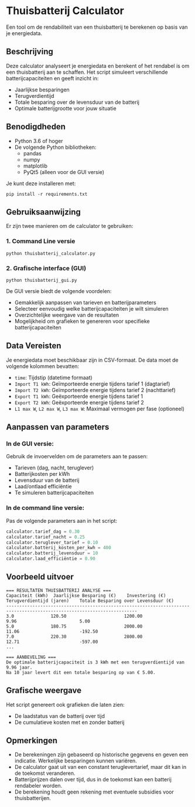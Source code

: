 # Thuisbatterij Calculator

Een tool om de rendabiliteit van een thuisbatterij te berekenen op basis van je energiedata.

## Beschrijving

Deze calculator analyseert je energiedata en berekent of het rendabel is om een thuisbatterij aan te schaffen. Het script simuleert verschillende batterijcapaciteiten en geeft inzicht in:

- Jaarlijkse besparingen
- Terugverdientijd
- Totale besparing over de levensduur van de batterij
- Optimale batterijgrootte voor jouw situatie

## Benodigdheden

- Python 3.6 of hoger
- De volgende Python bibliotheken:
  - pandas
  - numpy
  - matplotlib
  - PyQt5 (alleen voor de GUI versie)

Je kunt deze installeren met:

```
pip install -r requirements.txt
```

## Gebruiksaanwijzing

Er zijn twee manieren om de calculator te gebruiken:

### 1. Command Line versie

```
python thuisbatterij_calculator.py
```

### 2. Grafische interface (GUI)

```
python thuisbatterij_gui.py
```

De GUI versie biedt de volgende voordelen:
- Gemakkelijk aanpassen van tarieven en batterijparameters
- Selecteer eenvoudig welke batterijcapaciteiten je wilt simuleren
- Overzichtelijke weergave van de resultaten
- Mogelijkheid om grafieken te genereren voor specifieke batterijcapaciteiten

## Data Vereisten

Je energiedata moet beschikbaar zijn in CSV-formaat. De data moet de volgende kolommen bevatten:
- `time`: Tijdstip (datetime formaat)
- `Import T1 kWh`: Geïmporteerde energie tijdens tarief 1 (dagtarief)
- `Import T2 kWh`: Geïmporteerde energie tijdens tarief 2 (nachttarief)
- `Export T1 kWh`: Geëxporteerde energie tijdens tarief 1
- `Export T2 kWh`: Geëxporteerde energie tijdens tarief 2
- `L1 max W`, `L2 max W`, `L3 max W`: Maximaal vermogen per fase (optioneel)

## Aanpassen van parameters

### In de GUI versie:
Gebruik de invoervelden om de parameters aan te passen:
- Tarieven (dag, nacht, teruglever)
- Batterijkosten per kWh
- Levensduur van de batterij
- Laad/ontlaad efficiëntie
- Te simuleren batterijcapaciteiten

### In de command line versie:
Pas de volgende parameters aan in het script:
```python
calculator.tarief_dag = 0.30
calculator.tarief_nacht = 0.25
calculator.teruglever_tarief = 0.10
calculator.batterij_kosten_per_kwh = 400
calculator.batterij_levensduur = 10
calculator.laad_efficiëntie = 0.90
```

## Voorbeeld uitvoer

```
=== RESULTATEN THUISBATTERIJ ANALYSE ===
Capaciteit (kWh)  Jaarlijkse Besparing (€)    Investering (€)      Terugverdientijd (jaren)    Totale Besparing over Levensduur (€)
------------------------------------------------------------------------------------------------------------------------
3.0              120.50                      1200.00               9.96                        5.00
5.0              180.75                      2000.00               11.06                       -192.50
7.0              220.30                      2800.00               12.71                       -597.00
...

=== AANBEVELING ===
De optimale batterijcapaciteit is 3 kWh met een terugverdientijd van 9.96 jaar.
Na 10 jaar levert dit een totale besparing op van € 5.00.
```

## Grafische weergave

Het script genereert ook grafieken die laten zien:
- De laadstatus van de batterij over tijd
- De cumulatieve kosten met en zonder batterij

## Opmerkingen

- De berekeningen zijn gebaseerd op historische gegevens en geven een indicatie. Werkelijke besparingen kunnen variëren.
- De calculator gaat uit van een constant teruglevertarief, maar dit kan in de toekomst veranderen.
- Batterijprijzen dalen over tijd, dus in de toekomst kan een batterij rendabeler worden.
- De berekening houdt geen rekening met eventuele subsidies voor thuisbatterijen. 
